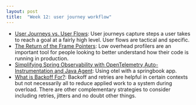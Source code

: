 ```yaml
---
layout: post
title:  "Week 12: user journey workflow"
---
```


* [User Journeys vs. User Flows](https://www.nngroup.com/articles/user-journeys-vs-user-flows/): User journeys capture steps a user takes to reach a goal at a fairly high level. User flows are tactical and specific.
* [The Return of the Frame Pointers](https://www.brendangregg.com/blog/2024-03-17/the-return-of-the-frame-pointers.html): Low overhead profilers are an important tool for people looking to better understand how their code is running in production.
* [Simplifying Spring Observability with OpenTelemetry Auto-Instrumentation and Java Agent](https://medium.com/@ahmadalammar/simplifying-spring-observability-with-opentelemetry-auto-instrumentation-and-java-agent-part-1-ef163f4125e3): Using otel with a springbook app.
* [What is Backoff For?](https://brooker.co.za/blog/2022/08/11/backoff.html): Backoff and retries are helpful in certain contexts but not necessarily all to reduce applied work to a system during overload. There are other complementary strategies to consider including retries, jitters and no doubt other things.
